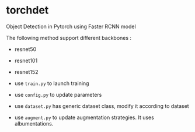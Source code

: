 # torchdet
Object Detection in Pytorch using Faster RCNN model 

The following method support different backbones : 
- resnet50 
- resnet101 
- resnet152 

- use `train.py` to launch training
- use `config.py` to update parameters 
- use `dataset.py` has generic dataset class, modify it according to dataset 
- use `augment.py` to update augmentation strategies. It uses albumentations. 


